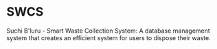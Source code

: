 # SWCS
Suchi B'luru - Smart Waste Collection System: A database management system that creates an efficient system for users to dispose their waste.
